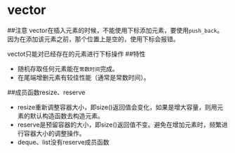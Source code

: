 vector
======
##注意
vector在插入元素的时候，不能使用下标添加元素，要使用`push_back`。
因为在添加该元素之前，那个位置上是空的，使用下标会报错。

vectot只能对已经存在的元素进行下标操作
##特性
* 随机存取任何元素能在`常数时间`完成。
* 在尾端增删元素有较佳性能（通常是常数时间）。

##成员函数resize、reserve
- resize重新调整容器大小，即size()返回值会变化，如果是增大容量，则用元素的默认构造函数去构造元素。
- reserve是预留容器的大小，即size()返回值不变。避免在增加元素时，频繁进行容器大小的调整操作。
- deque、list没有reserve成员函数
